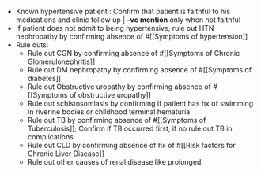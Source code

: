 - Known hypertensive patient : Confirm that patient is faithful to his medications and clinic follow up | **-ve mention** only when not faithful
- If patient does not admit to being hypertensive, rule out HTN nephropathy by confirming absence of #[[Symptoms of hypertension]]
- Rule outs:
	- Rule out CGN by confirming absence of #[[Symptoms of Chronic Glomerulonephritis]]
	- Rule out DM nephropathy by confirming absence of #[[Symptoms of diabetes]]
	- Rule out Obstructive uropathy by confirming absence of #[[Symptoms of obstructive uropathy]]
	- Rule out schistosomiasis by confirming  if patient has hx of swimming in riverine bodies or childhood terminal hematuria
	- Rule out TB by confirming absence of #[[Symptoms of Tuberculosis]]; Confirm if TB occurred first, if no rule out TB in complications
	- Rule out CLD by confirming absence of hx of #[[Risk factors for Chronic Liver Disease]]
	- Rule out other causes of renal disease like prolonged